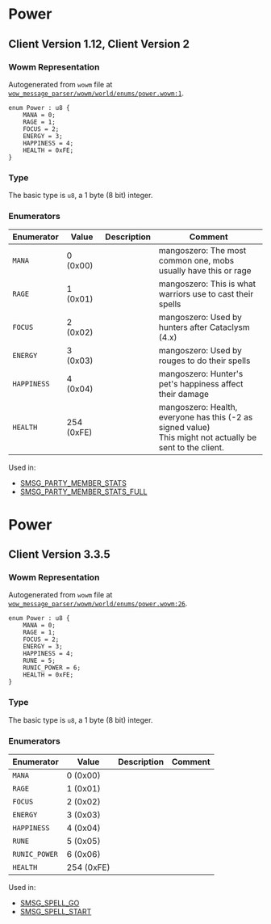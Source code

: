 # Power

## Client Version 1.12, Client Version 2

### Wowm Representation

Autogenerated from `wowm` file at [`wow_message_parser/wowm/world/enums/power.wowm:1`](https://github.com/gtker/wow_messages/tree/main/wow_message_parser/wowm/world/enums/power.wowm#L1).

```rust,ignore
enum Power : u8 {
    MANA = 0;
    RAGE = 1;
    FOCUS = 2;
    ENERGY = 3;
    HAPPINESS = 4;
    HEALTH = 0xFE;
}
```
### Type
The basic type is `u8`, a 1 byte (8 bit) integer.
### Enumerators
| Enumerator | Value  | Description | Comment |
| --------- | -------- | ----------- | ------- |
| `MANA` | 0 (0x00) |  | mangoszero: The most common one, mobs usually have this or rage |
| `RAGE` | 1 (0x01) |  | mangoszero: This is what warriors use to cast their spells |
| `FOCUS` | 2 (0x02) |  | mangoszero: Used by hunters after Cataclysm (4.x) |
| `ENERGY` | 3 (0x03) |  | mangoszero: Used by rouges to do their spells |
| `HAPPINESS` | 4 (0x04) |  | mangoszero: Hunter's pet's happiness affect their damage |
| `HEALTH` | 254 (0xFE) |  | mangoszero: Health, everyone has this (-2 as signed value)<br/>This might not actually be sent to the client. |

Used in:
* [SMSG_PARTY_MEMBER_STATS](smsg_party_member_stats.md)
* [SMSG_PARTY_MEMBER_STATS_FULL](smsg_party_member_stats_full.md)

# Power

## Client Version 3.3.5

### Wowm Representation

Autogenerated from `wowm` file at [`wow_message_parser/wowm/world/enums/power.wowm:26`](https://github.com/gtker/wow_messages/tree/main/wow_message_parser/wowm/world/enums/power.wowm#L26).

```rust,ignore
enum Power : u8 {
    MANA = 0;
    RAGE = 1;
    FOCUS = 2;
    ENERGY = 3;
    HAPPINESS = 4;
    RUNE = 5;
    RUNIC_POWER = 6;
    HEALTH = 0xFE;
}
```
### Type
The basic type is `u8`, a 1 byte (8 bit) integer.
### Enumerators
| Enumerator | Value  | Description | Comment |
| --------- | -------- | ----------- | ------- |
| `MANA` | 0 (0x00) |  |  |
| `RAGE` | 1 (0x01) |  |  |
| `FOCUS` | 2 (0x02) |  |  |
| `ENERGY` | 3 (0x03) |  |  |
| `HAPPINESS` | 4 (0x04) |  |  |
| `RUNE` | 5 (0x05) |  |  |
| `RUNIC_POWER` | 6 (0x06) |  |  |
| `HEALTH` | 254 (0xFE) |  |  |

Used in:
* [SMSG_SPELL_GO](smsg_spell_go.md)
* [SMSG_SPELL_START](smsg_spell_start.md)

